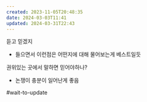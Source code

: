 ```yaml
---
created: 2023-11-05T20:48:35
date: 2024-03-03T11:41
updated: 2024-03-31T22:43
---
```

듣고 믿겠지
- 들으면서 이런점은 어떤지에 대해 물어보는게 베스트일듯

권위있는 곳에서 말하면 믿어야하나?
- 논쟁이 충분이 일어난게 좋음


#wait-to-update 